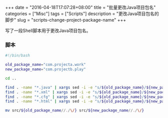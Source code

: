 +++
date = "2016-04-18T17:07:28+08:00"
title = "批量更改Java项目包名"
categories = ["Misc"]
tags = ["Scripts"]
description = "更改Java项目包名的脚步"
slug = "scripts-change-project-package-name"
+++

写了一段Shell脚本用于更改Java项目包名。

### 脚本

```bash
#!/bin/bash

old_package_name="com.projecta.work"
new_package_name="com.projectb.play"

cd ..

find . -name "*.java" | xargs sed -i -e "s/${old_package_name}/${new_package_name}/g"
find . -name "*.xml" | xargs sed -i -e "s/${old_package_name}/${new_package_name}/g"
find . -name "*.cfg" | xargs sed -i -e "s/${old_package_name}/${new_package_name}/g"
find . -name "*.html" | xargs sed -i -e "s/${old_package_name}/${new_package_name}/g"

mv src/${old_package_name//./\/} src/${new_package_name//./\/}
```
